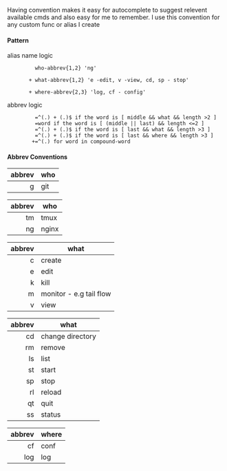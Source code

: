 Having convention makes it easy for autocomplete to suggest relevent available cmds and also easy for me to remember. I use this convention for any custom func or alias I create

#### Pattern

alias name logic
```
         who-abbrev{1,2} 'ng'

       + what-abbrev{1,2} 'e -edit, v -view, cd, sp - stop'

       + where-abbrev{2,3} 'log, cf - config'
```
abbrev logic
```
         =^(.) + (.)$ if the word is [ middle && what && length >2 ]
         =word if the word is [ (middle || last) && length <=2 ]
         =^(.) + (.)$ if the word is [ last && what && length >3 ]
         =^(.) + (.)$ if the word is [ last && where && length >3 ]
        +=^(.) for word in compound-word
```

#### Abbrev Conventions

|abbrev|who|
|----:|---|
|g|git|

|abbrev|who|
|----:|---|
|tm|tmux|
|ng|nginx|

|abbrev|what|
|----:|---|
|c|create|
|e|edit|
|k|kill|
|m|monitor - e.g tail flow|
|v|view|

|abbrev|what|
|----:|---|
|cd|change directory|
|rm|remove|
|ls|list|
|st|start|
|sp|stop|
|rl|reload|
|qt|quit|
|ss|status|

|abbrev|where|
|----:|---|
|cf|conf|
|log|log|

